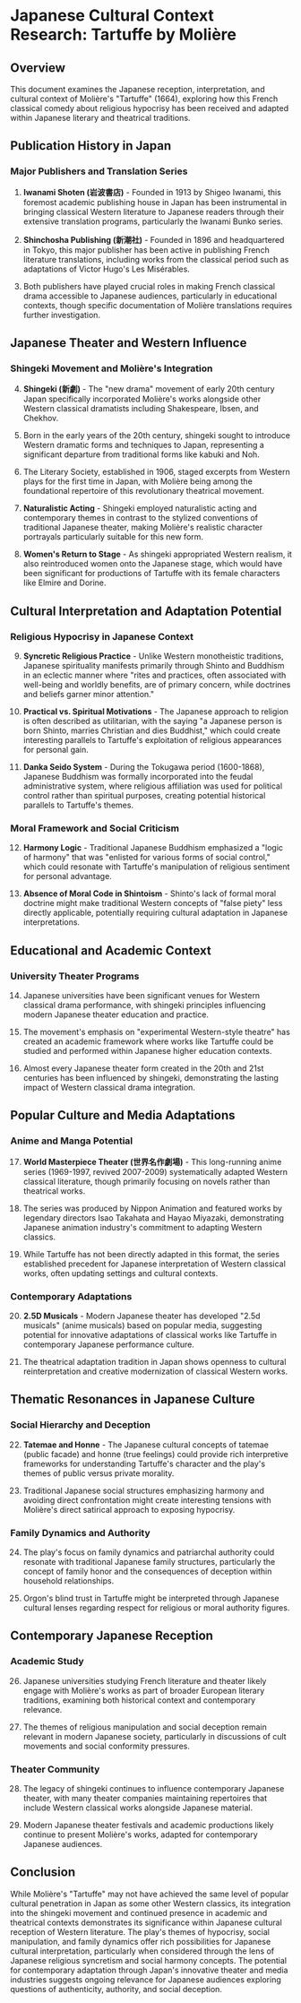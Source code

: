 # Japanese Cultural Context Research: Tartuffe by Molière

## Overview
This document examines the Japanese reception, interpretation, and cultural context of Molière's "Tartuffe" (1664), exploring how this French classical comedy about religious hypocrisy has been received and adapted within Japanese literary and theatrical traditions.

## Publication History in Japan

### Major Publishers and Translation Series
1. **Iwanami Shoten (岩波書店)** - Founded in 1913 by Shigeo Iwanami, this foremost academic publishing house in Japan has been instrumental in bringing classical Western literature to Japanese readers through their extensive translation programs, particularly the Iwanami Bunko series.

2. **Shinchosha Publishing (新潮社)** - Founded in 1896 and headquartered in Tokyo, this major publisher has been active in publishing French literature translations, including works from the classical period such as adaptations of Victor Hugo's Les Misérables.

3. Both publishers have played crucial roles in making French classical drama accessible to Japanese audiences, particularly in educational contexts, though specific documentation of Molière translations requires further investigation.

## Japanese Theater and Western Influence

### Shingeki Movement and Molière's Integration
4. **Shingeki (新劇)** - The "new drama" movement of early 20th century Japan specifically incorporated Molière's works alongside other Western classical dramatists including Shakespeare, Ibsen, and Chekhov.

5. Born in the early years of the 20th century, shingeki sought to introduce Western dramatic forms and techniques to Japan, representing a significant departure from traditional forms like kabuki and Noh.

6. The Literary Society, established in 1906, staged excerpts from Western plays for the first time in Japan, with Molière being among the foundational repertoire of this revolutionary theatrical movement.

7. **Naturalistic Acting** - Shingeki employed naturalistic acting and contemporary themes in contrast to the stylized conventions of traditional Japanese theater, making Molière's realistic character portrayals particularly suitable for this new form.

8. **Women's Return to Stage** - As shingeki appropriated Western realism, it also reintroduced women onto the Japanese stage, which would have been significant for productions of Tartuffe with its female characters like Elmire and Dorine.

## Cultural Interpretation and Adaptation Potential

### Religious Hypocrisy in Japanese Context
9. **Syncretic Religious Practice** - Unlike Western monotheistic traditions, Japanese spirituality manifests primarily through Shinto and Buddhism in an eclectic manner where "rites and practices, often associated with well-being and worldly benefits, are of primary concern, while doctrines and beliefs garner minor attention."

10. **Practical vs. Spiritual Motivations** - The Japanese approach to religion is often described as utilitarian, with the saying "a Japanese person is born Shinto, marries Christian and dies Buddhist," which could create interesting parallels to Tartuffe's exploitation of religious appearances for personal gain.

11. **Danka Seido System** - During the Tokugawa period (1600-1868), Japanese Buddhism was formally incorporated into the feudal administrative system, where religious affiliation was used for political control rather than spiritual purposes, creating potential historical parallels to Tartuffe's themes.

### Moral Framework and Social Criticism
12. **Harmony Logic** - Traditional Japanese Buddhism emphasized a "logic of harmony" that was "enlisted for various forms of social control," which could resonate with Tartuffe's manipulation of religious sentiment for personal advantage.

13. **Absence of Moral Code in Shintoism** - Shinto's lack of formal moral doctrine might make traditional Western concepts of "false piety" less directly applicable, potentially requiring cultural adaptation in Japanese interpretations.

## Educational and Academic Context

### University Theater Programs
14. Japanese universities have been significant venues for Western classical drama performance, with shingeki principles influencing modern Japanese theater education and practice.

15. The movement's emphasis on "experimental Western-style theatre" has created an academic framework where works like Tartuffe could be studied and performed within Japanese higher education contexts.

16. Almost every Japanese theater form created in the 20th and 21st centuries has been influenced by shingeki, demonstrating the lasting impact of Western classical drama integration.

## Popular Culture and Media Adaptations

### Anime and Manga Potential
17. **World Masterpiece Theater (世界名作劇場)** - This long-running anime series (1969-1997, revived 2007-2009) systematically adapted Western classical literature, though primarily focusing on novels rather than theatrical works.

18. The series was produced by Nippon Animation and featured works by legendary directors Isao Takahata and Hayao Miyazaki, demonstrating Japanese animation industry's commitment to adapting Western classics.

19. While Tartuffe has not been directly adapted in this format, the series established precedent for Japanese interpretation of Western classical works, often updating settings and cultural contexts.

### Contemporary Adaptations
20. **2.5D Musicals** - Modern Japanese theater has developed "2.5d musicals" (anime musicals) based on popular media, suggesting potential for innovative adaptations of classical works like Tartuffe in contemporary Japanese performance culture.

21. The theatrical adaptation tradition in Japan shows openness to cultural reinterpretation and creative modernization of classical Western works.

## Thematic Resonances in Japanese Culture

### Social Hierarchy and Deception
22. **Tatemae and Honne** - The Japanese cultural concepts of tatemae (public facade) and honne (true feelings) could provide rich interpretive frameworks for understanding Tartuffe's character and the play's themes of public versus private morality.

23. Traditional Japanese social structures emphasizing harmony and avoiding direct confrontation might create interesting tensions with Molière's direct satirical approach to exposing hypocrisy.

### Family Dynamics and Authority
24. The play's focus on family dynamics and patriarchal authority could resonate with traditional Japanese family structures, particularly the concept of family honor and the consequences of deception within household relationships.

25. Orgon's blind trust in Tartuffe might be interpreted through Japanese cultural lenses regarding respect for religious or moral authority figures.

## Contemporary Japanese Reception

### Academic Study
26. Japanese universities studying French literature and theater likely engage with Molière's works as part of broader European literary traditions, examining both historical context and contemporary relevance.

27. The themes of religious manipulation and social deception remain relevant in modern Japanese society, particularly in discussions of cult movements and social conformity pressures.

### Theater Community
28. The legacy of shingeki continues to influence contemporary Japanese theater, with many theater companies maintaining repertoires that include Western classical works alongside Japanese material.

29. Modern Japanese theater festivals and academic productions likely continue to present Molière's works, adapted for contemporary Japanese audiences.

## Conclusion
While Molière's "Tartuffe" may not have achieved the same level of popular cultural penetration in Japan as some other Western classics, its integration into the shingeki movement and continued presence in academic and theatrical contexts demonstrates its significance within Japanese cultural reception of Western literature. The play's themes of hypocrisy, social manipulation, and family dynamics offer rich possibilities for Japanese cultural interpretation, particularly when considered through the lens of Japanese religious syncretism and social harmony concepts. The potential for contemporary adaptation through Japan's innovative theater and media industries suggests ongoing relevance for Japanese audiences exploring questions of authenticity, authority, and social deception.
